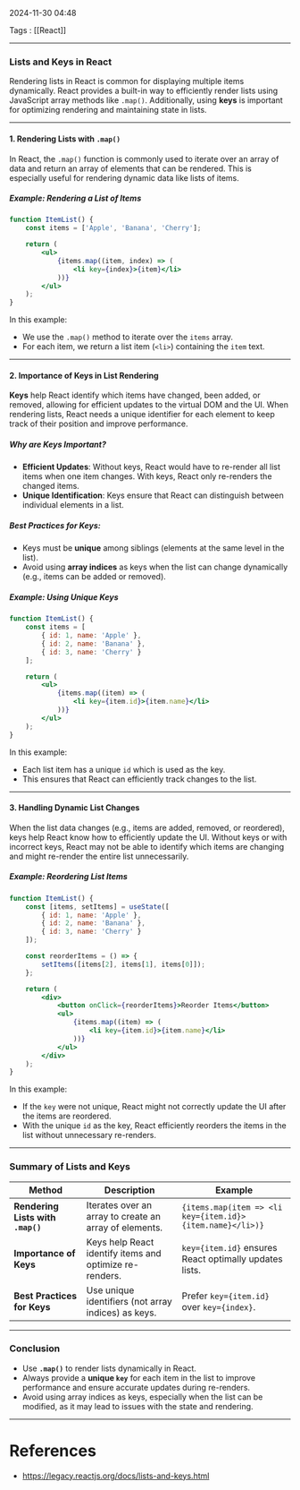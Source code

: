 2024-11-30 04:48

Tags : [[React]]


---
### Lists and Keys in React

Rendering lists in React is common for displaying multiple items dynamically. React provides a built-in way to efficiently render lists using JavaScript array methods like `.map()`. Additionally, using **keys** is important for optimizing rendering and maintaining state in lists.

---

#### 1. Rendering Lists with `.map()`

In React, the `.map()` function is commonly used to iterate over an array of data and return an array of elements that can be rendered. This is especially useful for rendering dynamic data like lists of items.

##### Example: Rendering a List of Items

```jsx
function ItemList() {
    const items = ['Apple', 'Banana', 'Cherry'];

    return (
        <ul>
            {items.map((item, index) => (
                <li key={index}>{item}</li>
            ))}
        </ul>
    );
}
```

In this example:

- We use the `.map()` method to iterate over the `items` array.
- For each item, we return a list item (`<li>`) containing the `item` text.

---

#### 2. Importance of Keys in List Rendering

**Keys** help React identify which items have changed, been added, or removed, allowing for efficient updates to the virtual DOM and the UI. When rendering lists, React needs a unique identifier for each element to keep track of their position and improve performance.

##### Why are Keys Important?

- **Efficient Updates**: Without keys, React would have to re-render all list items when one item changes. With keys, React only re-renders the changed items.
- **Unique Identification**: Keys ensure that React can distinguish between individual elements in a list.

##### Best Practices for Keys:

- Keys must be **unique** among siblings (elements at the same level in the list).
- Avoid using **array indices** as keys when the list can change dynamically (e.g., items can be added or removed).

##### Example: Using Unique Keys

```jsx
function ItemList() {
    const items = [
        { id: 1, name: 'Apple' },
        { id: 2, name: 'Banana' },
        { id: 3, name: 'Cherry' }
    ];

    return (
        <ul>
            {items.map((item) => (
                <li key={item.id}>{item.name}</li>
            ))}
        </ul>
    );
}
```

In this example:

- Each list item has a unique `id` which is used as the key.
- This ensures that React can efficiently track changes to the list.

---

#### 3. Handling Dynamic List Changes

When the list data changes (e.g., items are added, removed, or reordered), keys help React know how to efficiently update the UI. Without keys or with incorrect keys, React may not be able to identify which items are changing and might re-render the entire list unnecessarily.

##### Example: Reordering List Items

```jsx
function ItemList() {
    const [items, setItems] = useState([
        { id: 1, name: 'Apple' },
        { id: 2, name: 'Banana' },
        { id: 3, name: 'Cherry' }
    ]);

    const reorderItems = () => {
        setItems([items[2], items[1], items[0]]);
    };

    return (
        <div>
            <button onClick={reorderItems}>Reorder Items</button>
            <ul>
                {items.map((item) => (
                    <li key={item.id}>{item.name}</li>
                ))}
            </ul>
        </div>
    );
}
```

In this example:

- If the `key` were not unique, React might not correctly update the UI after the items are reordered.
- With the unique `id` as the key, React efficiently reorders the items in the list without unnecessary re-renders.

---

### Summary of Lists and Keys

|**Method**|**Description**|**Example**|
|---|---|---|
|**Rendering Lists with `.map()`**|Iterates over an array to create an array of elements.|`{items.map(item => <li key={item.id}>{item.name}</li>)}`|
|**Importance of Keys**|Keys help React identify items and optimize re-renders.|`key={item.id}` ensures React optimally updates lists.|
|**Best Practices for Keys**|Use unique identifiers (not array indices) as keys.|Prefer `key={item.id}` over `key={index}`.|

---

### Conclusion

- Use **`.map()`** to render lists dynamically in React.
- Always provide a **unique `key`** for each item in the list to improve performance and ensure accurate updates during re-renders.
- Avoid using array indices as keys, especially when the list can be modified, as it may lead to issues with the state and rendering.

---
# References

- https://legacy.reactjs.org/docs/lists-and-keys.html